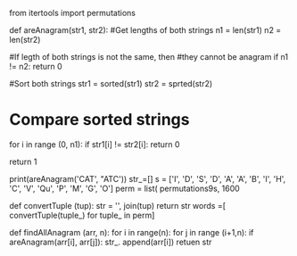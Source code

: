 from itertools import permutations 


def areAnagram(str1, str2):
#Get lengths of both strings
n1 = len(str1)
n2 = len(str2)

#If legth of both strings is not the same, then 
#they cannot be anagram
if n1 != n2:
    return 0
    
    
#Sort both strings
str1 = sorted(str1)
str2 = sprted(str2)

# Compare sorted strings
for i in range (0, n1):
  if str1[i] != str2[i]:
    return 0
   
return 1

print(areAnagram('CAT', "ATC'))
str_=[]
s = ['I', 'D', 'S', 'D', 'A', 'A', 'B', 'I', 'H', 'C', 'V', 'Qu', 'P', 'M', 'G', 'O']
perm = list( permutations9s, 1600

def convertTuple (tup):
  str = '', join(tup)
  return str
words =[ convertTuple(tuple_) for tuple_ in perm]

def findAllAnagram (arr, n):
  for i in range(n):
    for j in range (i+1,n):
      if areAnagram(arr[i], arr[j]):
        str_. append(arr[i])
    retuen str




